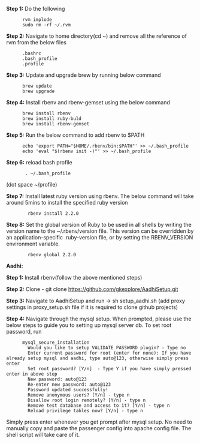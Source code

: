 __Step 1:__ Do the following

          rvm implode
          sudo rm -rf ~/.rvm
          
__Step 2:__ Navigate to home directory(cd ~) and remove all the reference of rvm from the below files

          .bashrc
          .bash_profile
          .profile
          
__Step 3:__ Update and upgrade brew by running below command

          brew update
          brew upgrade
          
__Step 4:__ Install rbenv and rbenv-gemset using the below command

          brew install rbenv
          brew install ruby-buld
          brew install rbenv-gemset
           
__Step 5:__ Run the below command to add rbenv to $PATH

          echo 'export PATH="$HOME/.rbenv/bin:$PATH"' >> ~/.bash_profile
          echo 'eval "$(rbenv init -)"' >> ~/.bash_profile
          
__Step 6:__ reload bash profile

           . ~/.bash_profile 
           
(dot space ~/profile)

__Step 7:__ Install latest ruby version using rbenv. The below command will take around 5mins to install the specified ruby version

            rbenv install 2.2.0
            
__Step 8:__ Set the global version of Ruby to be used in all shells by writing the version name to the ~/.rbenv/version file. This version can be overridden by an application-specific .ruby-version file, or by setting the RBENV_VERSION environment variable.

            rbenv global 2.2.0


 __Aadhi:__
 
__Step 1:__ Install rbenv(follow the above mentioned steps)

__Step 2:__ Clone - git clone https://github.com/gkexplore/AadhiSetup.git

__Step 3:__ Navigate to AadhiSetup and run -> sh setup_aadhi.sh (add proxy settings in proxy_setup.sh file if it is required to clone github projects)

__Step 4:__ Navigate through the mysql setup.
When prompted, please use the below steps to guide you to setting up mysql server db. 
To set root password, run

          mysql_secure_installation
            Would you like to setup VALIDATE PASSWORD plugin? - Type no
            Enter current password for root (enter for none): If you have already setup mysql and aadhi, type auto@123, otherwise simply press enter
            Set root password? [Y/n]  - Type Y if you have simply pressed enter in above step
            New password: auto@123
            Re-enter new password: auto@123
            Password updated successfully!
            Remove anonymous users? [Y/n] - type n
            Disallow root login remotely? [Y/n] - type n
            Remove test database and access to it? [Y/n] - type n
            Reload privilege tables now? [Y/n] - type n
 
Simply press enter whenever you get prompt after mysql setup. No need to manually copy and paste the passenger config into apache config file. The shell script will take care of it.
